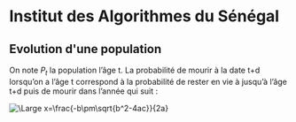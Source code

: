 
# Institut des Algorithmes du Sénégal

## Evolution d'une population

On note $P_t$ la population l’âge t. La probabilité de mourir à la date t+d lorsqu’on a l’âge t correspond à la probabilité de rester en vie à jusqu’à l’âge t+d puis de mourir dans l’année qui suit :

![\Large x=\frac{-b\pm\sqrt{b^2-4ac}}{2a}](https://latex.codecogs.com/svg.latex?\Large&space;\frac{p_{t+d}}{p_t}\frac{p_{t+d}-p_{t+d+1}}{p_{t+d}) 
